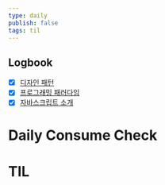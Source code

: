 ```yaml
---
type: daily
publish: false
tags: til
---
```


## Logbook
- [x] [디자인 패턴](things:///show?id=ZPoYXyCZGxbG9ZrezkoXM)
- [x] [프로그래밍 패러다임](things:///show?id=XaamTcmaYRNyb1xFbU4TdE)
- [x] [자바스크립트 소개](things:///show?id=XijQhSdAwUYtYkSxthFEXm)
# Daily Consume Check



# TIL






